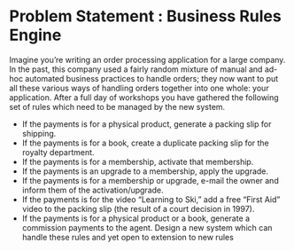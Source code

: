 # Problem Statement : Business Rules Engine

Imagine you’re writing an order processing application for a large company.
In the past, this company used a fairly random mixture of manual and ad-hoc 
automated business practices to handle orders; they now want to put all these 
various ways of handling orders together into one whole: your application. 
After a full day of workshops you have gathered the following set of rules which
need to be managed by the new system.

* If the payments is for a physical product, generate a packing slip for shipping.
* If the payments is for a book, create a duplicate packing slip for the royalty department.
* If the payments is for a membership, activate that membership.
* If the payments is an upgrade to a membership, apply the upgrade.
* If the payments is for a membership or upgrade, e-mail the owner and inform them of the activation/upgrade.
* If the payments is for the video “Learning to Ski,” add a free “First Aid” video to the packing slip (the result of a
  court
  decision in 1997).
* If the payments is for a physical product or a book, generate a commission payments to the agent. Design a new system
  which can handle these rules and yet open to extension to new rules